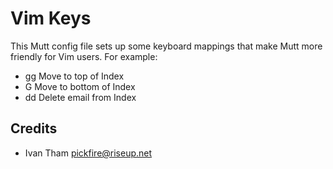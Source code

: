 # Vim Keys

This Mutt config file sets up some keyboard mappings that make Mutt more
friendly for Vim users.  For example:

- gg  Move to top of Index
- G   Move to bottom of Index
- dd  Delete email from Index

## Credits

- Ivan Tham <pickfire@riseup.net>

